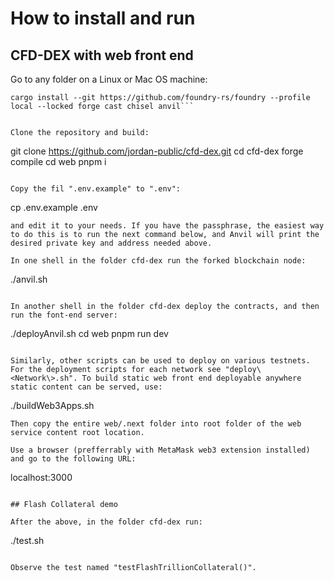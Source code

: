 # How to install and run

## CFD-DEX with web front end

Go to any folder on a Linux or Mac OS machine:


```
cargo install --git https://github.com/foundry-rs/foundry --profile local --locked forge cast chisel anvil```


Clone the repository and build:
```
git clone https://github.com/jordan-public/cfd-dex.git
cd cfd-dex
forge compile
cd web
pnpm i
```

Copy the fil ".env.example" to ".env":
```
cp .env.example .env
```
and edit it to your needs. If you have the passphrase, the easiest way to do this is to run the next command below, and Anvil will print the desired private key and address needed above.

In one shell in the folder cfd-dex run the forked blockchain node:
```
./anvil.sh
```

In another shell in the folder cfd-dex deploy the contracts, and then run the font-end server:
```
./deployAnvil.sh
cd web
pnpm run dev
```

Similarly, other scripts can be used to deploy on various testnets. For the deployment scripts for each network see "deploy\<Network\>.sh". To build static web front end deployable anywhere static content can be served, use:
```
./buildWeb3Apps.sh
```
Then copy the entire web/.next folder into root folder of the web service content root location.

Use a browser (prefferrably with MetaMask web3 extension installed) and go to the following URL: 
```
localhost:3000
```

## Flash Collateral demo

After the above, in the folder cfd-dex run:
```
./test.sh
```

Observe the test named "testFlashTrillionCollateral()".
